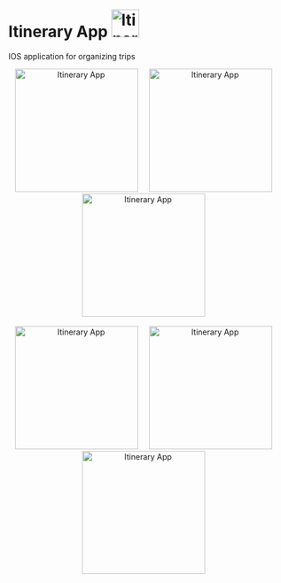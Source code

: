 # Itinerary App <img src = "https://i.imgur.com/tR3BlII.png" title= "Itinerary App" width= "50"/>

IOS application for organizing trips

<p align= "center">
<img src= "https://media.giphy.com/media/H2zgbseMmPfBTirHUz/giphy.gif" title= "Itinerary App" width= "222"/> &nbsp;&nbsp;&nbsp;
<img src= "https://i.imgur.com/r3W85mx.png" title= "Itinerary App" width= "222"/>
&nbsp;&nbsp;&nbsp;
<img src= "https://i.imgur.com/pVXdpch.png" title= "Itinerary App" width= "222"/>
&nbsp;&nbsp;&nbsp;
</p>

<p align= "center">
<img src= "https://media.giphy.com/media/hu7ja8L9ClsWWfoKez/giphy.gif" title= "Itinerary App" width= "222"/> &nbsp;&nbsp;&nbsp;
<img src= "https://i.imgur.com/ws1hrmJ.png" title= "Itinerary App" width= "222"/>
&nbsp;&nbsp;&nbsp;
<img src= "https://i.imgur.com/lDpiFLs.png" title= "Itinerary App" width= "222"/>
&nbsp;&nbsp;&nbsp;
</p>
